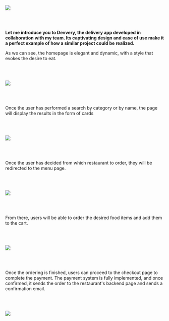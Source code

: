
<img style="margin: 3rem 0" src="https://github.com/AndreazzaRiccardo/devvery-frontend/assets/136316597/e5d24fbf-3528-4a08-94ee-cc6270cc45dd" />
<br/>

<p style="font-weight: bolder">Let me introduce you to Devvery, the delivery app developed in collaboration with my team. Its captivating design and ease of use make it a perfect example of how a similar project could be realized.</p>
<p>As we can see, the homepage is elegant and dynamic, with a style that evokes the desire to eat.</p>

<img style="margin: 3rem 0" src="https://github.com/AndreazzaRiccardo/devvery-frontend/assets/136316597/54167c43-3cf1-4dc3-8799-c5f777a07b26" />

<p>Once the user has performed a search by category or by name, the page will display the results in the form of cards</p>

<img style="margin: 3rem 0" src="https://github.com/AndreazzaRiccardo/devvery-frontend/assets/136316597/d4401dd6-d2a9-4180-869b-7facc2603f87" />

<p>Once the user has decided from which restaurant to order, they will be redirected to the menu page.</p>

<img style="margin: 3rem 0" src="https://github.com/AndreazzaRiccardo/devvery-frontend/assets/136316597/be93e73e-83e7-4168-b380-433086c0ad2c" />

<p>From there, users will be able to order the desired food items and add them to the cart.</p>

<img style="margin: 3rem 0" src="https://github.com/AndreazzaRiccardo/devvery-frontend/assets/136316597/3048d450-c11d-45bb-b54b-b319a66cb633" />

<p>Once the ordering is finished, users can proceed to the checkout page to complete the payment. The payment system is fully implemented, and once confirmed, it sends the order to the restaurant's backend page and sends a confirmation email.</p>

<img style="margin: 3rem 0" src="https://github.com/AndreazzaRiccardo/devvery-frontend/assets/136316597/fa0025e1-97f0-46c5-9627-7b81394b11cc" />







